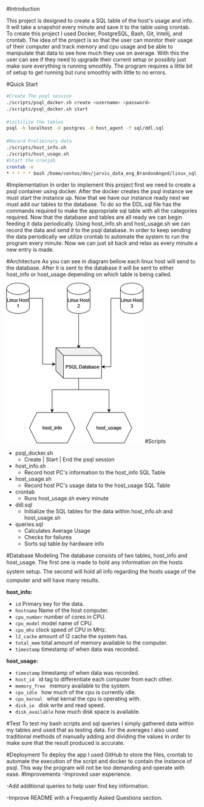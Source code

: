 #Introduction

This project is designed to create a SQL table of the host's usage and info. It will take a snapshot every minute and save it to the table using crontab. To create this project I used Docker, PostgreSQL, Bash, Git, Intelij, and crontab. The idea of the project is so that the user can monitor their usage of their computer and track memory and cpu usage and be able to manipulate that data to see how much they use on average. With this the user can see if they need to upgrade their current setup or possibly just make sure everything is running smoothly. The program requires a little bit of setup to get running but runs smoothly with little to no errors.


#Quick Start
```bash
#Create The psql session
./scripts/psql_docker.sh create <username> <password>
./scripts/psql_docker.sh start

#initilize the tables
psql -h localhost -U postgres -d host_agent -f sql/ddl.sql

#Record Preliminary data
./scripts/host_info.sh
./scripts/host_usage.sh
#Start the cronjob
crontab -e
* * * * * bash /home/centos/dev/jarvis_data_eng_BrandonAngod/linux_sql_core_java/scripts/host_usage.sh localhost 5432 host_agent postgres password > /tmp/host_usage.log


```

#Implementation
In order to implement this project first we need to create a psql container using docker. After the docker creates the psql instance
we must start the instance up. Now that we have our instance ready next we must add our tables to the database.
To do so the DDL.sql file has the commands required to make the appropriate sql table with all the categories required.
Now that the database and tables are all ready we can begin feeding it data periodically.
Using host_info.sh and host_usage.sh we can record the data and send it to the psql database.
In order to keep sending the data periodically we utilize crontab to automate the system to run the program every minute.
Now we can just sit back and relax as every minute a new entry is made.

#Architecture
As you can see in diagram bellow each linux host will send to the database. After it is sent to the database it will be sent to either host_info or host_usage depending on which table is being called.

![](assets/linuxsql.drawio(1).png)
#Scripts
- psql_docker.sh 
  - Create | Start | End the psql session
- host_info.sh 
  - Record host PC's information to the host_info SQL Table
- host_usage.sh
  - Record host PC's usage data to the host_usage SQL Table
- crontab
  - Runs host_usage.sh every minute
- ddl.sql
  - Initialize the SQL tables for the data within host_info.sh and host_usage.sh
- queries.sql
  - Calculates Average Usage
  - Checks for failures
  - Sorts sql table by hardware info

#Database Modeling
The database consists of two tables, host_info and host_usage. The first one is made to hold any information on the hosts system setup. The second will hold all info regarding the hosts usage of the computer and will have many results.

**host_info:**
- ```id``` Primary key for the data.
- ```hostname``` Name of the host computer.
- ```cpu_number``` number of cores in CPU.
- ```cpu_model``` model name of CPU.
- ```cpu_mhz``` clock speed of CPU in MHz.
- ```l2_cache``` amount of l2 cache the system has.
- ```total_mem``` total amount of memory available to the computer.
- ```timestamp``` timestamp of when data was recorded.

**host_usage:**
- ```timestamp``` timestamp of when data was recorded.
- ```host_id ``` id tag to differentiate each computer from each other.
- ```memory_free ``` memory available to the system.
- ```cpu_idle ``` how much of the cpu is currently idle.
- ```cpu_kernal ``` what kernal the cpu is operating with.
- ```disk_io ``` disk write and read speed.
- ```disk_available``` how much disk space is available.


#Test
To test my bash scripts and sql queries I simply gathered data within my tables and used that as testing data. For the averages I also used traditional methods of manually adding and dividing the values in order to make sure that the result produced is accurate.

#Deployment
To deploy the app I used GitHub to store the files, crontab to automate the execution of the script and docker to contain the instance of psql. This way the program will not be too demanding and operate with ease.
#Improvements
-Improved user experience.

-Add additional queries to help user find key information.

-Improve README with a Frequently Asked Questions section.
